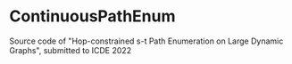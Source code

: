 # ContinuousPathEnum
Source code of "Hop-constrained s-t Path Enumeration on Large Dynamic Graphs", submitted to ICDE 2022
